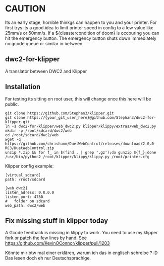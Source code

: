 # CAUTION
Its an early stage, horrible thinkgs can happen to you and your printer.
For first trys its a good idea to limit printer speed in config to a low value like 25mm/s or 50mm/s.
If a ${disastercondition of doom} is occouring you can hit the emergency button. The emergency button shuts
down immediately no gcode queue or similar in between.

## dwc2-for-klipper
A translator between DWC2 and Klipper

## Installation

For testing its sitting on root user, this will change once this here will be public.

```
git clone https://github.com/Stephan3/klipper.git
git clone https://{your_git_user_here}@github.com/Stephan3/dwc2-for-klipper.git
ln -s dwc2-for-klipper/web_dwc2.py klipper/klippy/extras/web_dwc2.py
mkdir -p /root/sdcard/dwc2/web 
cd /root/sdcard/dwc2/web 
wget -q  https://github.com/chrishamm/DuetWebControl/releases/download/2.0.0-RC3/DuetWebControl.zip
unzip *.zip && for f_ in $(find . | grep '.gz');do gunzip ${f_};done
/usr/bin/python2 /root/klipper/klippy/klippy.py /root/printer.cfg
```

Klipper config example:
```
[virtual_sdcard]
path: /root/sdcard

[web_dwc2]
listen_adress: 0.0.0.0
listen_port: 4750
#	folder on sdcard
web_path: dwc2/web
```

## Fix missing stuff in klipper today
A Gcode feedback is missing in klippy to work. You need to use my klipper fork or patch the few lines by hand.
See https://github.com/KevinOConnor/klipper/pull/1203

Könnte mir btw mal einer erklären, warum ich das in englisch schreibe ? :D
Das lesen doch eh nur Deutschsprachige.
